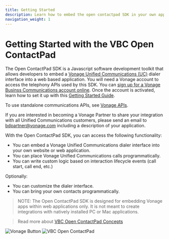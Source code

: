 ```yaml
---
title: Getting Started
description: Learn how to embed the open contactpad SDK in your own applications.
navigation_weight: 1
---
```


#  Getting Started with the VBC Open ContactPad

The Open ContactPad SDK is a Javascript software development toolkit that allows developers to embed a [Vonage Unified Communications (UC)](https://www.vonage.com/unified-communications/) dialer interface into a web based application.  You will need a Vonage account to access the telephony APIs used by this SDK.  You can [sign up for a Vonage Businss Communications account online](https://www.vonage.com/unified-communications/pricing/?icmp=mainnav_buynow_novalue).  Once the account is activated, learn how to set it up with this [Getting Started Guide](https://businesssupport.vonage.com/articles/answer/Getting-Started-with-Vonage-Business-21753).

To use standalone communications APIs, see [Vonage APIs](/).

If you are interested in becoming a Vonage Partner to share your integration with all Unified Communications customers, please send an email to [bdpartner@vonage.com](mailto:bdpartner@vonage.com) including a description of your application.

With the Open ContactPad SDK, you can access the following functionality:

* You can embed a Vonage Unified Communications dialer interface into your own website or web application.
* You can place Vonage Unified Communications calls programmatically.
* You can write custom logic based on interaction lifecycle events (call start, call end, etc.)

Optionally:

* You can customize the dialer interface.
* You can bring your own contacts programmatically.

> NOTE: The Open ContactPad SDK is designed for embedding Vonage apps within web applications only.  It is not meant to create integrations with natively installed PC or Mac applications.

> Read more about [VBC Open ContactPad Concepts](concepts)

![](/images/open-contactpad/vonage-button.png "Vonage Button") ![](/images/open-contactpad/open-contactpad-vbc.png "VBC Open ContactPad")
